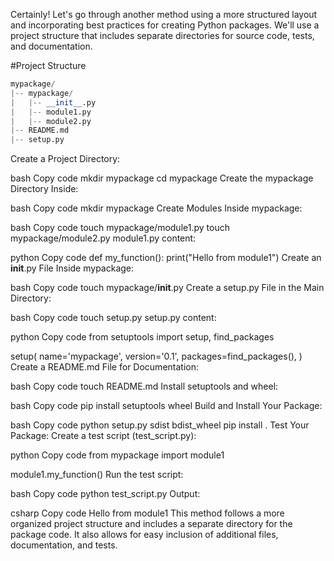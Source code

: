 
Certainly! Let's go through another method using a more structured layout and incorporating best practices for creating Python packages. We'll use a project structure that includes separate directories for source code, tests, and documentation.

#Project Structure
```python
mypackage/
|-- mypackage/
|   |-- __init__.py
|   |-- module1.py
|   |-- module2.py
|-- README.md
|-- setup.py
```

Create a Project Directory:

bash
Copy code
mkdir mypackage
cd mypackage
Create the mypackage Directory Inside:

bash
Copy code
mkdir mypackage
Create Modules Inside mypackage:

bash
Copy code
touch mypackage/module1.py
touch mypackage/module2.py
module1.py content:

python
Copy code
def my_function():
    print("Hello from module1")
Create an __init__.py File Inside mypackage:

bash
Copy code
touch mypackage/__init__.py
Create a setup.py File in the Main Directory:

bash
Copy code
touch setup.py
setup.py content:

python
Copy code
from setuptools import setup, find_packages

setup(
    name='mypackage',
    version='0.1',
    packages=find_packages(),
)
Create a README.md File for Documentation:

bash
Copy code
touch README.md
Install setuptools and wheel:

bash
Copy code
pip install setuptools wheel
Build and Install Your Package:

bash
Copy code
python setup.py sdist bdist_wheel
pip install .
Test Your Package:
Create a test script (test_script.py):

python
Copy code
from mypackage import module1

module1.my_function()
Run the test script:

bash
Copy code
python test_script.py
Output:

csharp
Copy code
Hello from module1
This method follows a more organized project structure and includes a separate directory for the package code. It also allows for easy inclusion of additional files, documentation, and tests.





